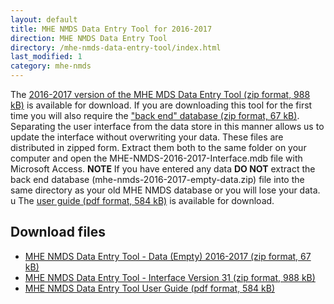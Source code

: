 ```yaml
---
layout: default
title: MHE NMDS Data Entry Tool for 2016-2017
direction: MHE NMDS Data Entry Tool
directory: /mhe-nmds-data-entry-tool/index.html
last_modified: 1
category: mhe-nmds
---
```


The [2016-2017 version of the MHE MDS Data Entry Tool (zip format, 988 kB)][interface-href] is available for download.
If you are downloading this tool for the first time you will also require the ["back end" database (zip format, 67 kB)][emptydata-href]. Separating the user interface from the data store in this manner allows us to update the interface without overwriting your data.
These files are distributed in zipped form. Extract them both to the same folder on your computer and open the MHE-NMDS-2016-2017-Interface.mdb file with Microsoft Access.
**NOTE** If you have entered any data **DO NOT** extract the back end database (mhe-nmds-2016-2017-empty-data.zip) file into the same directory as your old MHE NMDS database or you will lose your data.
u
The [user guide (pdf format, 584 kB)][userguide-href] is available for download.
## Download files
* [MHE NMDS Data Entry Tool - Data (Empty) 2016-2017 (zip format, 67 kB)][emptydata-href]
* [MHE NMDS Data Entry Tool - Interface Version 31 (zip format, 988 kB)][interface-href]
* [MHE NMDS Data Entry Tool User Guide (pdf format, 584 kB)][userguide-href]

[interface-href]: /site/assets/files/1034/MHE-NMDS-2016-2017-interface.zip
[emptydata-href]: /site/assets/files/1034/MHE-NMDS-2016-2017-empty-data.zip
[userguide-href]: /site/assets/files/1034/MHE-NMDS-2016-2017-DE-Tool-User-Guide.pdf
